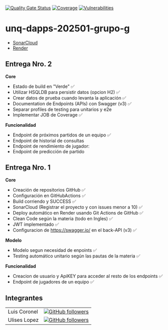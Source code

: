 [![Quality Gate Status](https://sonarcloud.io/api/project_badges/measure?project=luchist_unq-dapps-202501-grupo-g&metric=alert_status)](https://sonarcloud.io/summary/new_code?id=luchist_unq-dapps-202501-grupo-g)
[![Coverage](https://sonarcloud.io/api/project_badges/measure?project=luchist_unq-dapps-202501-grupo-g&metric=coverage)](https://sonarcloud.io/summary/new_code?id=luchist_unq-dapps-202501-grupo-g)
[![Vulnerabilities](https://sonarcloud.io/api/project_badges/measure?project=luchist_unq-dapps-202501-grupo-g&metric=vulnerabilities)](https://sonarcloud.io/summary/new_code?id=luchist_unq-dapps-202501-grupo-g)

# unq-dapps-202501-grupo-g

- [SonarCloud](https://sonarcloud.io/project/overview?id=luchist_unq-dapps-202501-grupo-g)
- [Render](https://unq-dapps-202501-grupo-g.onrender.com)

## Entrega Nro. 2

**Core**

- Estado de build en "Verde" ✅
- Utilizar HSQLDB para persistir datos (opcion H2) ✅
- Crear datos de prueba cuando levanta la aplicación ✅
- Documentation de Endpoints (APIs) con Swagger (v3) ✅
- Separar profiles de testing para unitarios y e2e
- Implementar JOB de Coverage ✅

**Funcionalidad**

- Endpoint de próximos partidos de un equipo ✅
- Endpoint de historial de consultas
- Endpoint de rendimiento de jugador:
- Endpoint de predicción de partido

## Entrega Nro. 1

**Core**

- Creación de repositorios GitHub ✅
- Configuración en GitHubActions ✅
- Build corriendo y SUCCESS ✅
- SonarCloud (Registrar el proyecto y con issues menor a 10) ✅
- Deploy automático en Render usando Git Actions de GitHub ✅
- Clean Code según la materia (todo en Ingles) ✅
- JWT implementado ✅
- Configuracion de https://swagger.io/ en el back-API  (v3) ✅

**Modelo**

- Modelo segun necesidad de enpoints ✅
- Testing automático unitario según las pautas de la materia ✅

**Funcionalidad**

- Creacion de usuario y ApiKEY para acceder al resto de los endpoints ✅
- Endpoint de jugadores de un equipo ✅

## Integrantes

|              |                                                                                                                                              |           
|--------------|:--------------------------------------------------------------------------------------------------------------------------------------------:|
| Luis Coronel |       [![GitHub followers](https://img.shields.io/github/followers/luchist.svg?style=social&label=Follow)](https://github.com/luchist)       |
| Ulises Lopez | [![GitHub followers](https://img.shields.io/github/followers/uliseslopez98.svg?style=social&label=Follow)](https://github.com/uliseslopez98) |